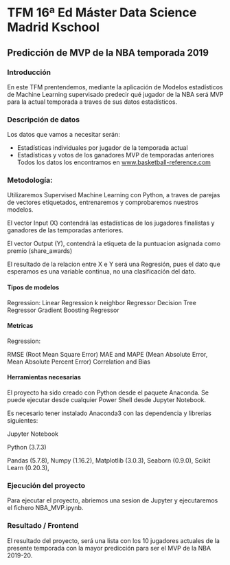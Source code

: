 # TFM 16ª Ed Máster Data Science Madrid Kschool
## Predicción de MVP de la NBA temporada 2019
### Introducción
En este TFM prentendemos, mediante la aplicación de Modelos estadísticos de Machine Learning supervisado predecir qué jugador de la NBA será MVP para la actual temporada a traves de sus datos estadísticos.

### Descripción de datos
Los datos que vamos a necesitar serán:
* Estadísticas individuales por jugador de la temporada actual
* Estadísticas y votos de los ganadores MVP de temporadas anteriores
Todos los datos los encontramos en www.basketball-reference.com

### Metodología:
Utilizaremos Supervised Machine Learning con Python, a traves de parejas de vectores etiquetados, entrenaremos y comprobaremos nuestros modelos.

El vector Input (X) contendrá las estadísticas de los jugadores finalistas y ganadores de las temporadas anteriores.

El vector Output (Y), contendrá la etiqueta de la puntuacion asignada como premio (share_awards)

El resultado de la relacion entre X e Y será una Regresión, pues el dato que esperamos es una variable continua, no una clasificación del dato.

#### Tipos de modelos
Regression:
Linear Regression
k neighbor Regressor
Decision Tree Regressor
Gradient Boosting Regressor
#### Metricas
Regression:

RMSE (Root Mean Square Error)
MAE and MAPE (Mean Absolute Error, Mean Absolute Percent Error)
Correlation and Bias
#### Herramientas necesarias
El proyecto ha sido creado con Python desde el paquete Anaconda. Se puede ejecutar desde cualquier Power Shell desde Jupyter Notebook.

Es necesario tener instalado Anaconda3 con las dependencia y librerias siguientes:

Jupyter Notebook

Python (3.7.3)

Pandas (5.7.8),
Numpy (1.16.2),
Matplotlib (3.0.3),
Seaborn (0.9.0),
Scikit Learn (0.20.3),

### Ejecución del proyecto
Para ejecutar el proyecto, abriemos una sesion de Jupyter y ejecutaremos el fichero NBA_MVP.ipynb.

### Resultado / Frontend
El resultado del proyecto, será una lista con los 10 jugadores actuales de la presente temporada con la mayor predicción para ser el MVP de la NBA 2019-20.
